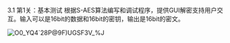 3.1 第1关：基本测试
根据S-AES算法编写和调试程序，提供GUI解密支持用户交互。输入可以是16bit的数据和16bit的密钥，输出是16bit的密文。

![O0_YQ4`28P@9F)UGSF3V_%J](https://github.com/user-attachments/assets/079884d0-0e30-46f6-8c40-42760f7fdfa6)
